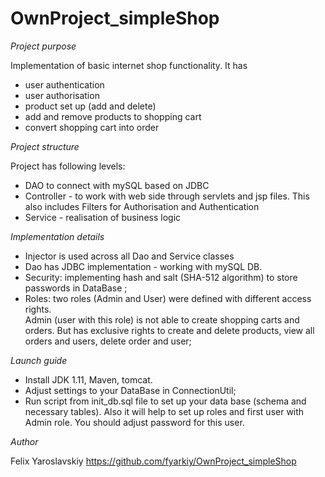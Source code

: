# OwnProject_simpleShop
*Project purpose*

Implementation of basic internet shop functionality. It has 
- user authentication  
- user authorisation
- product set up (add and delete)
- add and remove products to shopping cart
- convert shopping cart into order

*Project structure*

Project has following levels: 
- DAO to connect with mySQL based on JDBC
- Controller - to work with web side through servlets 
and jsp files. This also includes Filters for Authorisation
 and Authentication
- Service - realisation of business logic

*Implementation details*

- Injector is used across all Dao and Service classes
- Dao has JDBC implementation - working with mySQL DB. 
- Security:  implementing hash and salt (SHA-512 algorithm)
 to store passwords in DataBase ;
 - Roles: two roles (Admin and User) were defined with different 
 access rights.  
Admin (user with this role) is not able to create 
shopping carts and orders. But has exclusive rights to 
create and delete products, view all orders and users, 
delete order and user;  

*Launch guide*

- Install JDK 1.11, Maven, tomcat.
- Adjust settings to your DataBase in ConnectionUtil;
- Run script from init_db.sql file to 
set up your data base (schema and necessary tables). 
Also it will help to set up roles and first user with 
Admin role. You should adjust password for this user.

*Author*

Felix Yaroslavskiy
https://github.com/fyarkiy/OwnProject_simpleShop
